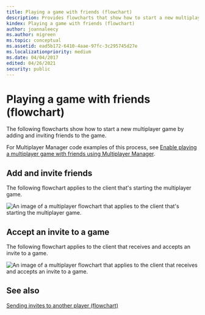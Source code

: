 ```yaml
---
title: Playing a game with friends (flowchart)
description: Provides flowcharts that show how to start a new multiplayer game by adding and inviting friends to the game.
kindex: Playing a game with friends (flowchart)
author: joannaleecy
ms.author: migreen
ms.topic: conceptual
ms.assetid: ead5b172-6410-4aae-97fc-3c295745d27e
ms.localizationpriority: medium
ms.date: 04/04/2017
edited: 04/26/2021
security: public
---
```


# Playing a game with friends (flowchart)

The following flowcharts show how to start a new multiplayer game by adding and inviting friends to the game.

For Multiplayer Manager code examples of this process, see [Enable playing a multiplayer game with friends using Multiplayer Manager](../../how-to/live-play-multiplayer-with-friends.md).

## Add and invite friends

The following flowchart applies to the client that's starting the multiplayer game.

![An image of a multiplayer flowchart that applies to the client that's starting the multiplayer game.](../../../../../../../../resources/gamecore/secure/images/en-us/live/multiplayer/mpm-play-with-friends-inviter.png)

## Accept an invite to a game

The following flowchart applies to the client that receives and accepts an invite to a game.

![An image of a multiplayer flowchart that applies to the client that receives and accepts an invite to a game.](../../../../../../../../resources/gamecore/secure/images/en-us/live/multiplayer/mpm-play-with-friends-invitee.png)  

## See also

[Sending invites to another player (flowchart)](live-mpm-send-invites.md)  
